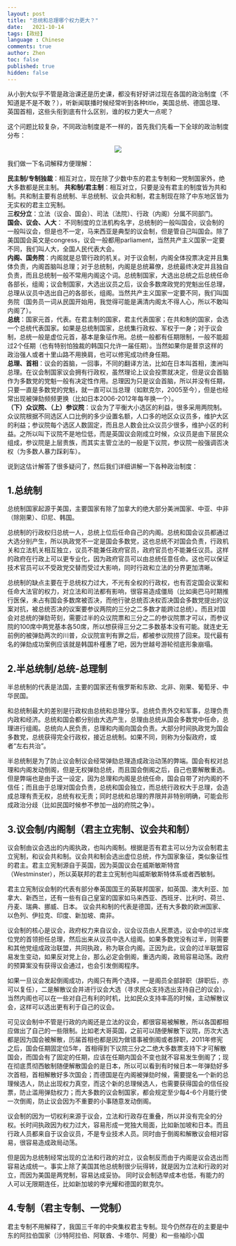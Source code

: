 ```yaml
---
layout: post
title: "总统和总理哪个权力更大？"
date:   2021-10-14
tags: [政经]
language : Chinese
comments: true
author: Zhen
toc: false
published: true
hidden: false
---
```

从小到大似乎不管是政治课还是历史课，都没有好好讲过现在各国的政治制度（不知道是不是不敢？），听新闻联播时候经常听到各种title，美国总统、德国总理、英国首相，这些头衔到底有什么区别，谁的权力更大一点呢？

这个问题比较复杂，不同政治制度是不一样的，首先我们先看一下全球的政治制度分布：<!-- more -->
<p align="center"> <img src="{{ site.imageurl }}/全世界政权.png"> </p> 

我们做一下名词解释方便理解：

**民主制/专制独裁**：相互对立，现在除了少数中东的君主专制和一党制国家外，绝大多数都是民主制。
**共和制/君主制**：相互对立，只要是没有君主的制度皆为共和制。共和制主要有总统制、半总统制、议会共和制，君主制现在除了中东地区皆为无实权的君主立宪制。   
**三权分立**：立法（议会、国会）、司法（法院）、行政（内阁）分属不同部门。   
**国会、议会、人大**： 不同制度的立法机构名字，总统制的一般叫国会，议会制的一般叫议会，但是也不一定，马来西亚是典型的议会制，但是管自己叫国会。除了美国国会英文是congress，议会一般都用parliament，当然共产主义国家一定要不同，我们叫人大，全国人民代表大会。   
**内阁、国务院**：内阁就是总管行政的机关。对于议会制，内阁全体投票决定并且集体负责，内阁首脑叫总理；对于总统制，内阁是总统幕僚，总统最终决定并且独自负责，而且总统制一般不常用内阁这个词。总统制国家，大选出总统之后总统任命各部长，组阁；议会制国家，大选出议员之后，议会多数席政党的党魁出任总理，总理从议员中选出自己的各部长，组阁。当然共产主义国家一定要不同，我们叫国务院（国务员一词从民国开始用，我觉得可能是满清内阁太不得人心，所以不敢叫内阁了）。   
**总统**：国家元首，代表。在君主制的国家，君主代表国家；在共和制的国家，会选一个总统代表国家。如果是总统制国家，总统集行政权、军权于一身；对于议会制，总统一般是虚位元首，基本是象征作用。总统一般都有任期限制，一般不能超过2个任期（也有特别怕独裁的韩国只允许一届任期）。当然如果你是普京这样的政治强人或者十里山路不用换肩，也可以修宪成功终身任期。   
**总理、首相**：议会的首脑，一回事，不同的翻译方法，比如在日本叫首相，澳洲叫总理。在议会制国家议会拥有行政权，虽然理论上议会投票就决定，但是议会首脑作为多数党的党魁一般有决定性作用。总理因为只是议会首脑，所以并没有任期，只要一直是多数党的党魁，就一直可以当总理（如默克尔，2005至今），但是也经常出现被弹劾频频更换（比如日本2006-2012年每年换一个）。   
**（下）众议院、（上）参议院**：议会为了平衡大小选区的利益，很多采用两院制。众议院根据不同选区人口比例的多少设置名额，人口多的地区众议员多，维护大区的利益；参议院每个选区人数固定，而且总人数会比众议员少很多，维护小区的利益。之所以叫下议院不是地位低，而是英国议会刚成立时候，众议员是由下层民众组成，参议院是上层贵族，而其实主管立法的一般是下议院，参议院一般强调否决权（为多数人暴力踩刹车）。

说到这估计解答了很多疑问了，然后我们详细讲解一下各种政治制度：

## 1.总统制
总统制国家起源于美国，主要国家有除了加拿大的绝大部分美洲国家、中亚、中非（除刚果）、印尼、韩国。

总统制的行政权归总统一人，总统上位后任命自己的内阁。总统和国会议员都通过大选分别产生，所以执政党不一定是国会多数党，这也总统不对国会负责，行政机关和立法机关相互独立，议员不能兼任政府官员，政府官员也不能兼任议员。这样的政府在行政上可以更专业化，因为政府官员可以由总统任意任命。这也可以保证技术官员可以不受政党交替而受过大影响，同时行政和立法的分界更加清晰。

总统制的缺点主要在于总统权力过大，不光有全权的行政权，也有否定国会议案和任命大法官的权力，对立法和司法都有影响，很容易造成僵局（比如奥巴马时期推行医保，未占有国会多数席被否决，而他行驶总统否决权否决国会多数党提出的议案对抗，被总统否决的议案要参议两院的三分之二多数才能跨过总统）。而且对国会对总统的弹劾苛刻，需要过半的众议院票和三分之二的参议院票才可以，而参议院的100席中两党基本各50席，所以想获得三分之二多数基本没有可能。就连史无前例的被弹劾两次的川普，众议院宣判有罪之后，都被参议院捞了回来。现代最有名的弹劾成功案例应该就是韩国朴槿惠了吧，因为世越号游轮彻底形象崩塌。

## 2.半总统制/总统-总理制
半总统制的代表是法国，主要的国家还有俄罗斯和东欧、北非、刚果、葡萄牙、中华民国。

和总统制最大的差别是行政权由总统和总理分享。总统负责外交和军事，总理负责内政和经济。总统和国会都分别由大选产生，总理由总统从国会多数党中任命，总理进行组阁。总统向人民负责，总理和内阁向国会负责。大部分时间执政党为国会多数党，总统获得完全行政权，接近总统制。如果不同，则称为分裂政府，或者“左右共治”。

半总统制是为了防止议会制议会经常弹劾总理造成政治动荡的弊端。国会有权对总理和内阁发动倒阁，但是无权弹劾总统，而且国会倒阁之后，自己也要解散重选。但是弊端也是由于这一设定，因为总理和内阁是总统任命，国会自带了对内阁的不信任；而且由于总理对国会负责，总统和国会独立，而总统行政权大于总理，会造成总理有责无权，总统有权无责；同时总统和总理的界限并非特别明确，可能会形成政治分歧（比如民国时候参不参加一战的府院之争）。

## 3.议会制/内阁制（君主立宪制、议会共和制）
议会制由议会选出的内阁执政，也叫内阁制。根据是否有君主可以分为议会制君主立宪制，和议会共和制。议会共和制会选出虚位总统，作为国家象征，类似象征性的君主。君主立宪制源自于英国，因为英国议会在威斯敏斯特宫（Westminster），所以英联邦的君主立宪制也叫威斯敏斯特体系或者西敏制。

君主立宪制议会制的代表有部分奉英国国王的英联邦国家，如英国、澳大利亚、加拿大、新西兰，还有一些有自己皇室的国家如马来西亚、西班牙、比利时、荷兰、丹麦、瑞典、挪威、日本。 议会共和制的代表是德国，还有大多数的欧洲国家、以色列、伊拉克、印度、新加坡、南非。

议会制的核心是议会，政府权力来自议会，议会议员由人民票选，议会中的过半席位党的首领担任总理，然后出来从议员中选人组阁。如果多数党没有过半，则需要和其他党组成政治联盟，共同执政，称为联合内阁。正因为此，议会的过半联盟容易发生变动，如果反对党上台，那么必定会倒阁，重选内阁，政局容易动荡。政府的预算案没有获得议会通过，也会引发倒阁程序。

如果一旦议会发起倒阁成功，内阁只有两个选择，一是阁员全部辞职（辞职后，亦可以复任），二是解散议会并进行议会大选（寻求民众支持选出支持自己的议会）。当然内阁也可以在一些对自己有利的时机，比如民众支持率高的时候，主动解散议会，这样可以选出更有利于自己的议会。

可见议会制中不管是行政的内阁还是立法的议会，都很容易被解散，所以各国都相应做出了自己的一些限制。比如老大哥英国，之前可以随便解散下议院，历次大选都是因为国会被解散，历届首相也都是因为做错事被倒阁或者辞职，2011年修宪之后，国会任期固定位5年，首相得到下议院三分之二绝大多数票支持下才可解散国会，而国会有了固定的任期，应该在任期内国会不变也就不容易发生倒阁了；现在彻底贯彻西敏制随便解散国会的是日本，所以可以看到有时候日本一年弹劾好多次首相，首相解散好多次国会；而德国是在内阁被弹劾时候，需要提名一个新的总理候选人，防止出现权力真空，而这个新的总理候选人，也需要获得国会的信任投票，防止滥用弹劾权力；而大多数的议会制国家，都会规定至少每4-6个月能行使一次倒阁，防止议会因为不重要的小事随意发动倒阁。

议会制的因为一切权利来源于议会，立法和行政存在重叠，所以并没有完全的分权。长时间执政因为权力过大，容易形成一党独大局面，比如新加坡和日本。而且行政人员都来自于议会议员，不是专业技术人员。同时由于倒阁和解散议会相对容易，很容易造成政局动荡。

但是因为总统制经常出现的立法和行政的对立，议会制反而由于内阁是议会选出而容易达成统一。事实上除了美国其他总统制很少玩得转，就是因为立法和行政的对立，而因为美国是两党制，容易达成妥协。 同时议会制选举成本也低，有能力的人可以无限期连任，比如新加坡的李光耀和德国的默克尔。
  
## 4.专制（君主专制、一党制）
君主专制不用解释了，我国三千年的中央集权君主专制。现今仍然存在的主要是中东的阿拉伯国家（沙特阿拉伯、阿联酋、卡塔尔、阿曼）和一些袖珍小国
<!--stackedit_data:
eyJoaXN0b3J5IjpbOTk0MzkyMzgwLDE2MDMyMDQ1OSwxMDc2MT
YzMzU3LC0xMDYzMjM3MTQ3LC0yMTEyMzU1NDYxLC0xMTk2NDE1
NDc2LDE2MDIxNDg3MDYsLTE1NTg5MzcyMjQsLTQzNDg1ODA0LC
0yMDQ3NTQyMjY1LC02NTQ0MTEwMDgsNzkyMzcyNTg2LDEyNjAw
NDA0MzUsLTc4MzI5MDQxNiwxOTQ1NjMxMDU1LC0xMjI4MzU2NT
E4LDE5MzI4ODI1MzQsMTc4OTAxOTQ2NSwxMTk5MjQzMDAsLTE3
ODExODg2MjhdfQ==
-->